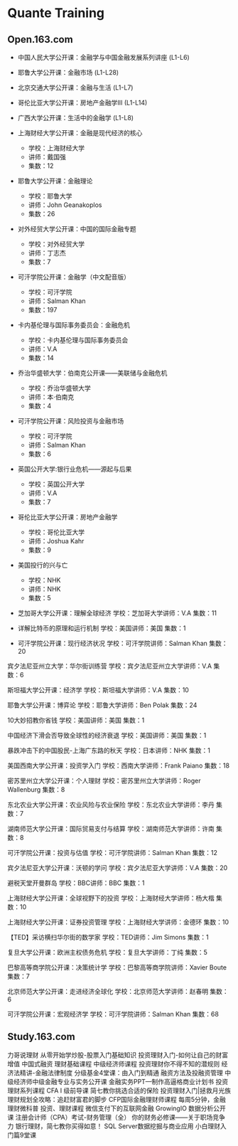 Quante Training
===============

## Open.163.com
* 中国人民大学公开课：金融学与中国金融发展系列讲座 (L1-L6)
* 耶鲁大学公开课：金融市场 (L1-L28)
* 北京交通大学公开课：金融与生活 (L1-L7)
* 哥伦比亚大学公开课：房地产金融学III (L1-L14)
* 广西大学公开课：生活中的金融学 (L1-L8)

* 上海财经大学公开课：金融是现代经济的核心
  - 学校：上海财经大学
  - 讲师：戴国强
  - 集数：12

* 耶鲁大学公开课：金融理论
  - 学校：耶鲁大学
  - 讲师：John Geanakoplos
  - 集数：26

* 对外经贸大学公开课：中国的国际金融专题
  - 学校：对外经贸大学
  - 讲师：丁志杰
  - 集数：7

* 可汗学院公开课：金融学（中文配音版）
  - 学校：可汗学院
  - 讲师：Salman Khan
  - 集数：197

* 卡内基伦理与国际事务委员会：金融危机
  - 学校：卡内基伦理与国际事务委员会
  - 讲师：V.A
  - 集数：14

* 乔治华盛顿大学：伯南克公开课——美联储与金融危机
  - 学校：乔治华盛顿大学
  - 讲师：本·伯南克
  - 集数：4

* 可汗学院公开课：风险投资与金融市场
  - 学校：可汗学院
  - 讲师：Salman Khan
  - 集数：6

* 英国公开大学:银行业危机——源起与后果
  - 学校：英国公开大学
  - 讲师：V.A
  - 集数：7

* 哥伦比亚大学公开课：房地产金融学
  - 学校：哥伦比亚大学
  - 讲师：Joshua Kahr
  - 集数：9

* 美国投行的兴与亡
  - 学校：NHK
  - 讲师：NHK
  - 集数：5

* 芝加哥大学公开课：理解全球经济
  学校：芝加哥大学讲师：V.A
集数：11

* 详解比特币的原理和运行机制
学校：美国讲师：美国
集数：1

* 可汗学院公开课：现行经济状况
学校：可汗学院讲师：Salman Khan
集数：20

宾夕法尼亚州立大学：华尔街训练营
学校：宾夕法尼亚州立大学讲师：V.A
集数：6

斯坦福大学公开课：经济学
学校：斯坦福大学讲师：V.A
集数：10

耶鲁大学公开课：博弈论
学校：耶鲁大学讲师：Ben Polak
集数：24

10大妙招教你省钱
学校：美国讲师：美国
集数：1

中国经济下滑会否导致全球性的经济衰退
学校：美国讲师：美国
集数：1

暴跌冲击下的中国股民-上海广东路的秋天
学校：日本讲师：NHK
集数：1

美国西南大学公开课：投资学入门
学校：西南大学讲师：Frank Paiano
集数：18

密苏里州立大学公开课：个人理财
学校：密苏里州立大学讲师：Roger Wallenburg
集数：8

东北农业大学公开课：农业风险与农业保险
学校：东北农业大学讲师：李丹
集数：7

湖南师范大学公开课：国际贸易支付与结算
学校：湖南师范大学讲师：许南
集数：8

可汗学院公开课：投资与估值
学校：可汗学院讲师：Salman Khan
集数：12

宾夕法尼亚大学公开课：沃顿的学问
学校：宾夕法尼亚大学讲师：V.A
集数：20

避税天堂开曼群岛
学校：BBC讲师：BBC
集数：1

上海财经大学公开课：全球视野下的投资
学校：上海财经大学讲师：杨大楷
集数：10

上海财经大学公开课：证券投资管理
学校：上海财经大学讲师：金德环
集数：10

【TED】采访横扫华尔街的数学家
学校：TED讲师：Jim Simons
集数：1

复旦大学公开课：欧洲主权债务危机
学校：复旦大学讲师：丁纯
集数：5

巴黎高等商学院公开课：决策统计学
学校：巴黎高等商学院讲师：Xavier Boute
集数：7

北京师范大学公开课：走进经济全球化
学校：北京师范大学讲师：赵春明
集数：6

可汗学院公开课：宏观经济学
学校：可汗学院讲师：Salman Khan
集数：68

## Study.163.com
力哥说理财
从零开始学炒股-股票入门基础知识
投资理财入门-如何让自己的财富增值
中国式融资
理财基础课程
中级经济师课程
投资理财你不得不知的潜规则
经济法精讲-金融法律制度
分级基金4堂课：由入门到精通
融资方法及投融资管理
中级经济师中级金融专业与实务公开课
金融实务PPT—制作高逼格商业计划书
投资理财系列课程
CFA I 级前导课
简七教你挑选合适的保险
投资理财入门|拯救月光族
理财规划全攻略：追赶财富君的脚步
CFP国际金融理财师课程
每周5分钟，金融理财微科普
投资、理财课程
微信支付下的互联网金融
GrowingIO 数据分析公开课
注册会计师（CPA）考试-财务管理（全）
你的财务必修课——关于职场竞争力
银行理财，简七教你买得如意！
SQL Server数据挖掘与商业应用
小白理财入门篇9堂课
